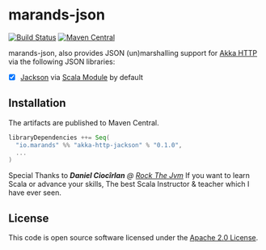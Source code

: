 # marands-json #

[![Build Status](https://travis-ci.com/marands/marands-json-scala.svg?branch=main)](https://travis-ci.org/marands/marands-json-scala)
[![Maven Central](https://img.shields.io/maven-central/v/io.marands/akka-http-circe_2.12.svg)](https://maven-badges.herokuapp.com/maven-central/io.marands/akka-http-circe_2.12)


marands-json, also provides JSON (un)marshalling support for [Akka HTTP](https://github.com/akka/akka-http) via the following JSON libraries:
-[x] [Jackson](https://github.com/FasterXML/jackson) via [Scala Module](https://github.com/FasterXML/jackson-module-scala) by default

## Installation

The artifacts are published to Maven Central.

``` scala
libraryDependencies ++= Seq(
  "io.marands" %% "akka-http-jackson" % "0.1.0",
  ...
)
```

Special Thanks to  ***Daniel Ciocîrlan** @ [Rock The Jvm](https://rockthejvm.com/)*
If you want to learn Scala or advance your skills, The best Scala Instructor & teacher which I have ever seen.


## License ##

This code is open source software licensed under the [Apache 2.0 License](http://www.apache.org/licenses/LICENSE-2.0.html).

